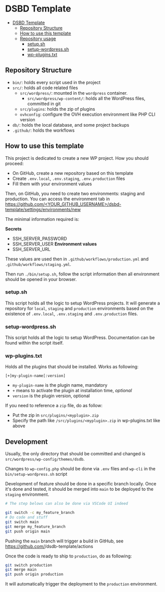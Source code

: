 # DSBD Template

<!--toc:start-->
- [DSBD Template](#dsbd-template)
  - [Repository Structure](#repository-structure)
  - [How to use this template](#how-to-use-this-template)
  - [Repository usage](#repository-usage)
    - [setup.sh](#setupsh)
    - [setup-wordpress.sh](#setup-wordpresssh)
    - [wp-plugins.txt](#wp-pluginstxt)
<!--toc:end-->

## Repository Structure
- `bin/`: holds every script used in the project
- `src/`: holds all code related files
  - `src/wordpress/`: mounted in the `wordpress` container.
    - `src/wordpress/wp-content/`: holds all the WordPress files, committed in git
  - `src/plugins`: holds the zip of plugins
  - `ovhconfig`: configure the OVH execution environment like PHP CLI version
- `db/`: holds the local database, and some project backups
- `.github/`: holds the workflows

##  How to use this template

This project is dedicated to create a new WP project. How you should proceed:
- On GitHub, create a new repository based on this template
- Create `.env.local`, `.env.staging`, `.env.production` files
- Fill them with your environment values

Then, on GitHub, you need to create two environments: staging and production.
You can access the environment tab in [https://github.com/<YOUR_GITHUB_USERNAME>/dsbd-template/settings/environments/new](https://github.com/<YOUR_GITHUB_USERNAME>/dsbd-template/settings/environments/new)

The minimal information required is:

**Secrets**
- SSH_SERVER_PASSWORD
- SSH_SERVER_USER
**Environment values**
- SSH_SERVER_URL

These values are used then in `.github/workflows/production.yml` and `.github/workflows/staging.yml`.

Then run `./bin/setup.sh`, follow the script information then all environment should be opened in your browser.

### setup.sh
This script holds all the logic to setup WordPress projects.
It will generate a repository for `local`, `staging` and `production` environments based on the existence of `.env.local`, `.env.staging` and `.env.production` files.

### setup-wordpress.sh

This script holds all the logic to setup WordPress. Documentation can be found within the script itself.

### wp-plugins.txt
Holds all the plugins that should be installed. Works as following:

`[+]my-plugin-name[:version]`

- `my-plugin-name` is the plugin name, mandatory
- `+` means to activate the plugin at installation time, *optional*
- `version` is the plugin version, optional

If you need to reference a `zip` file, do as follow:
- Put the zip in `src/plugins/<myplugin>.zip`
- Specify the path like `/src/plugins/<myplugin>.zip` in wp-plugins.txt like above


## Development

Usually, the only directory that should be committed and changed is `src/wordpress/wp-config/themes/dsdb`. 

Changes to `wp-config.php` should be done via `.env` files and `wp-cli` in the `bin/setup-wordpress.sh` script

Development of feature should be done in a specific branch locally. Once it's done and tested, it should be merged into `main` to be deployed to the `staging` environment.


```sh
# The step belows can also be done via VSCode UI indeed

git switch -c my_feature_branch
# Do code and stuff
git switch main
git merge my_feature_branch
git push origin main
```


Pushing the `main` branch will trigger a build in GitHub, see https://github.com/<yourname>/dsdb-template/actions

Once the code is ready to ship to `production`, do as following:

```sh
git switch production
git merge main
git push origin production
```

It will automatically trigger the deployment to the `production` environment.

